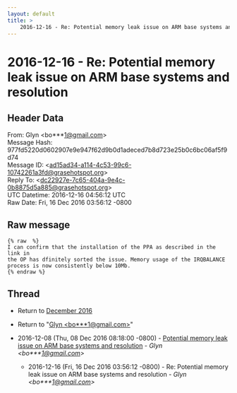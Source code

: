 ```yaml
---
layout: default
title: >
    2016-12-16 - Re: Potential memory leak issue on ARM base systems and resolution
---
```


# 2016-12-16 - Re: Potential memory leak issue on ARM base systems and resolution

## Header Data

From: Glyn \<bo***1@gmail.com\><br>
Message Hash: 977fd5220d0602907e9e947f62d9b0d1adeced7b8d723e25b0c6bc06af5f9d74<br>
Message ID: \<ad15ad34-a114-4c53-99c6-10742261a3fd@grasehotspot.org\><br>
Reply To: \<dc22927e-7c65-404a-9e4c-0b8875d5a885@grasehotspot.org\><br>
UTC Datetime: 2016-12-16 04:56:12 UTC<br>
Raw Date: Fri, 16 Dec 2016 03:56:12 -0800<br>

## Raw message

```
{% raw  %}
I can confirm that the installation of the PPA as described in the link in 
the OP has dfinitely sorted the issue. Memory usage of the IRQBALANCE 
process is now consistently below 10Mb.
{% endraw %}
```

## Thread

+ Return to [December 2016](/archive/2016/12)

+ Return to "[Glyn <bo***1<span>@</span>gmail.com>](/authors/bo___1_at_gmail_com)"

+ 2016-12-08 (Thu, 08 Dec 2016 08:18:00 -0800) - [Potential memory leak issue on ARM base systems and resolution](/archive/2016/12/c2c9279fd2b12cb7be86af24c2de4b81719e2eea89d3d5c9ad8838b69d53070d) - _Glyn \<bo***1@gmail.com\>_
  + 2016-12-16 (Fri, 16 Dec 2016 03:56:12 -0800) - Re: Potential memory leak issue on ARM base systems and resolution - _Glyn \<bo***1@gmail.com\>_

